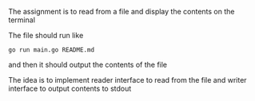 The assignment is to read from a file and display the contents on
the terminal

The file should run like

```text
go run main.go README.md
```

and then it should output the contents of the file


The idea is to implement reader interface to read from the file and 
writer interface to output contents to stdout
